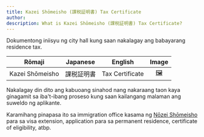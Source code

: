 ```yaml
---
title: Kazei Shōmeisho (課税証明書) Tax Certificate
author:
description: What is Kazei Shōmeisho (課税証明書) Tax Certificate?
---
```

Dokumentong iniisyu ng city hall kung saan nakalagay ang babayarang residence tax.

| Rōmaji | Japanese | English | Image |
| :---: | :---: | :---: | :---: | 
| Kazei Shōmeisho | 課税証明書 | Tax Certificate | [🖼️](kazei-shomeisho-tax-certificate.jpg "Kazei Shōmeisho") |

Nakalagay din dito ang kabuoang sinahod nang nakaraang taon kaya ginagamit sa iba't-ibang proseso kung saan kailangang malaman ang suweldo ng aplikante.

Karamihang pinapasa ito sa immigration office kasama ng [Nōzei Shōmeisho](../nozei-shomeisho-tax-payment-certificate) para sa visa extension, application para sa permanent residence, certificate of eligibility, atbp.